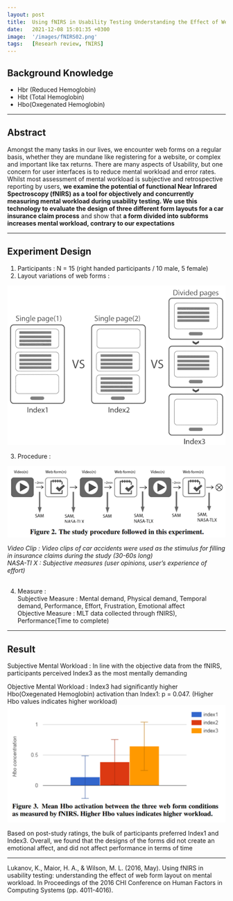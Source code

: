 ```yaml
---
layout: post
title:  Using fNIRS in Usability Testing Understanding the Effect of Web Form Layout on Mental Workload
date:   2021-12-08 15:01:35 +0300
image:  '/images/fNIRS02.png'
tags:   [Researh review, fNIRS]
---
```

## Background Knowledge<br/>
* Hbr (Reduced Hemoglobin)
* Hbt (Total Hemoglobin)
* Hbo(Oxegenated Hemoglobin)

___

## Abstract<br/>
Amongst the many tasks in our lives, we encounter web forms on a regular basis, whether they are mundane like registering for a website, or complex and important like tax returns. There are many aspects of Usability, but one concern for user interfaces is to reduce mental workload and error rates. Whilst most assessment of mental workload is subjective and retrospective reporting by users, **we examine the potential of functional Near Infrared Spectroscopy (fNIRS) as a tool for objectively and concurrently measuring mental workload during usability testing. We use this technology to evaluate the design of three different form layouts for a car insurance claim process** and show that **a form divided into subforms increases mental workload, contrary to our expectations**

___

## Experiment Design <br/>
1. Participants : N = 15 (right handed participants / 10 male, 5 female) <br/>
2. Layout variations of web forms : 
<img src="/images/Posting/ResearchReview/fNIRS/04.png" alt="Project">

3. Procedure : <br/>
<img src="/images/Posting/ResearchReview/fNIRS/05.png" alt="Project">

*Video Clip : Video clips of car accidents were used as the stimulus for filling in insurance claims during the study (30-60s long)*<br/>
*NASA-TI X : Subjective measures (user opinions, user’s experience of effort)*<br/><br/>

4. Measure : <br/>
Subjective Measure : Mental demand, Physical demand, Temporal demand, Performance, Effort, Frustration, Emotional affect<br/>
Objective Measure : MLT data collected through fNIRS), Performance(Time to complete)<br/>

___

## Result <br/>
Subjective Mental Workload : 
In line with the objective data from the fNIRS, participants perceived Index3 as the most mentally demanding

Objective Mental Workload :
Index3 had significantly higher Hbo(Oxegenated Hemoglobin) activation than Index1: p = 0.047.
(Higher Hbo values indicates higher workload)
<img src="/images/Posting/ResearchReview/fNIRS/06.png" alt="Project">

Based on post-study ratings, the bulk of participants preferred Index1 and Index3. Overall, we found that the designs of the forms did not create an emotional affect, and did not affect performance in terms of time

___

Lukanov, K., Maior, H. A., & Wilson, M. L. (2016, May). Using fNIRS in usability testing: understanding the effect of web form layout on mental workload. In Proceedings of the 2016 CHI Conference on Human Factors in Computing Systems (pp. 4011-4016).


